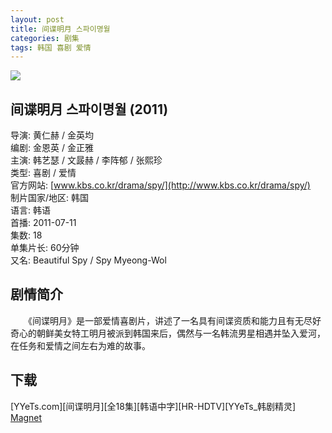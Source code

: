 ```yaml
---
layout: post
title: 间谍明月 스파이명월
categories: 剧集
tags: 韩国 喜剧 爱情
---
```


[![](http://i3.piimg.com/fc07792a87c2e14ft.jpg)](http://i3.piimg.com/fc07792a87c2e14f.jpg)

## 间谍明月 스파이명월 (2011)
导演: 黄仁赫 / 金英均  
编剧: 金恩英 / 金正雅  
主演: 韩艺瑟 / 文晸赫 / 李阵郁 / 张熙珍  
类型: 喜剧 / 爱情  
官方网站: [www.kbs.co.kr/drama/spy/](http://www.kbs.co.kr/drama/spy/)  
制片国家/地区: 韩国  
语言: 韩语  
首播: 2011-07-11  
集数: 18  
单集片长: 60分钟  
又名: Beautiful Spy / Spy Myeong-Wol

## 剧情简介
　　《间谍明月》是一部爱情喜剧片，讲述了一名具有间谍资质和能力且有无尽好奇心的朝鲜美女特工明月被派到韩国来后，偶然与一名韩流男星相遇并坠入爱河，在任务和爱情之间左右为难的故事。

## 下载
\[YYeTs.com\]\[间谍明月\]\[全18集\]\[韩语中字\]\[HR-HDTV\]\[YYeTs_韩剧精灵\]  
[Magnet](magnet:?xt=urn:btih:67A30BE6503B29EB4C434044483DB34C3DBAEAD1)

